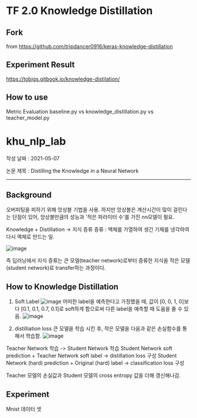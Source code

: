 # TF 2.0 Knowledge Distillation

## Fork 

from https://github.com/tripdancer0916/keras-knowledge-distillation

## Experiment Result

https://tobigs.gitbook.io/knowledge-distilation/

## How to use

Metric Evaluation baseline.py vs knowledge_distillation.py vs teacher_model.py




# khu_nlp_lab

작성 날짜 : 2021-05-07

논문 제목 : Distilling the Knowledge in a Neural Network

-----

## Background

오버피팅을 피하기 위해 앙상블 기법을 사용.
하지만 앙상블은 계산시간이 많이 걸린다는 단점이 있어, 앙상블만큼의 성능과 '적은 파라미터 수'를 가진 nn모델이 필요.

Knowledge + Distillation -> 지식 증류
증류 : 액체를 가열하여 생긴 기체를 냉각하여 다시 액체로 만드는 일.

![image](https://user-images.githubusercontent.com/57586314/117425320-a7627900-af5d-11eb-8cd4-53e9734c11de.png)

즉 딥러닝에서 지식 증류는 큰 모델(teacher network)로부터 증류한 지식을 작은 모델(student network)로 transfer하는 과정이다. 

## How to Knowledge Distillation

1) Soft Label
![image](https://user-images.githubusercontent.com/57586314/117425493-c95bfb80-af5d-11eb-97c9-c598a497df9d.png)
어떠한 label을 예측한다고 가정했을 때, 값이 [0, 0, 1, 0]보다 [0.1, 0.1, 0.7, 0.1]로 soft하게 함으로써 다른 label을 예측할 때 도움을 줄 수 있음.
![image](https://user-images.githubusercontent.com/57586314/117425608-e42e7000-af5d-11eb-83be-da7aa986c7f7.png)

2) distilliation loss 
큰 모델을 학습 시킨 후, 작은 모델을 다음과 같은 손실함수를 통해서 학습함.
![image](https://user-images.githubusercontent.com/57586314/117428038-a0893580-af60-11eb-86b9-4a76563c8512.png)

Teacher Network 학습 -> Student Network 학습
Student Network soft prediction + Teacher Network soft label -> distillation loss 구성
Student Network (hard) prediction + Original (hard) label -> classification loss 구성

Teacher 모델의 손실값과 Student 모델의 cross entropy 값을 더해 갱신해나감. 

## Experiment

Mnist 데이터 셋

